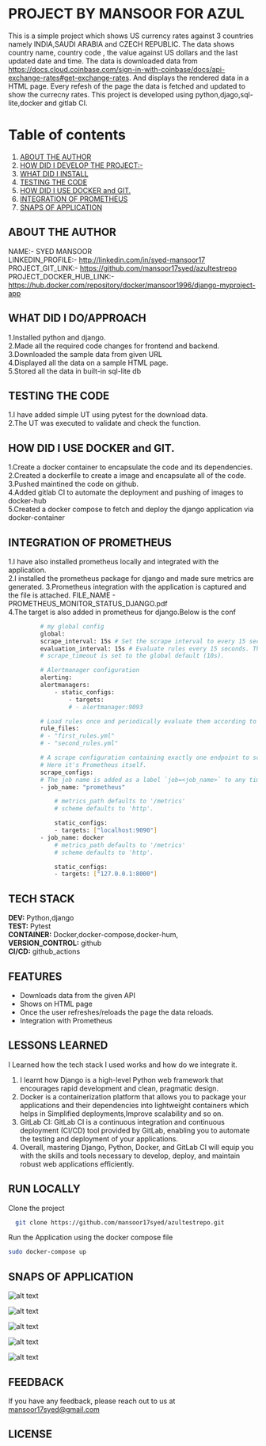 
# PROJECT BY MANSOOR FOR AZUL  
This is a simple project which shows US currency rates against 3 countries namely INDIA,SAUDI ARABIA and CZECH REPUBLIC.
The data shows country name, country code , the value against US dollars and the last updated date and time. The data is downloaded data from https://docs.cloud.coinbase.com/sign-in-with-coinbase/docs/api-exchange-rates#get-exchange-rates.
And displays the rendered data in a HTML page. Every refesh of the page the data is fetched and updated to show the currecny rates. This project is developed using python,djago,sql-lite,docker and gitlab CI.  



# Table of contents  
1. [ABOUT THE AUTHOR](#introduction)  
2. [HOW DID I DEVELOP THE PROJECT:-](#paragraph1)  
3. [WHAT DID I INSTALL](#paragraph2)  
3. [TESTING THE CODE](#paragraph2)  
3. [HOW DID I USE DOCKER and GIT.](#paragraph2)  
3. [INTEGRATION OF PROMETHEUS](#paragraph2)  
3. [SNAPS OF APPLICATION](#paragraph2)  

## ABOUT THE AUTHOR
NAME:- SYED MANSOOR     
LINKEDIN_PROFILE:- http://linkedin.com/in/syed-mansoor17     
PROJECT_GIT_LINK:- https://github.com/mansoor17syed/azultestrepo 
PROJECT_DOCKER_HUB_LINK:- https://hub.docker.com/repository/docker/mansoor1996/django-myproject-app

## WHAT DID I DO/APPROACH
1.Installed python and django.               
2.Made all the required code changes for frontend and backend.          
3.Downloaded the sample data from given URL         
4.Displayed all the data on a sample HTML page.            
5.Stored all the data in built-in sql-lite db

## TESTING THE CODE
1.I have added simple UT using pytest for the download data.     
2.The UT was executed to validate and check the function.


## HOW DID I USE DOCKER and GIT.
1.Create a docker container to encapsulate the code and its dependencies.           
2.Created a dockerfile to create a image and encapsulate all of the code.           
3.Pushed maintined the code on github.                                                                              
4.Added gitlab CI to automate the deployment and pushing of images to docker-hub       
5.Created a docker compose to fetch and deploy the django application via docker-container

## INTEGRATION OF PROMETHEUS
1.I have also installed prometheus locally and integrated with the application.             
2.I installed the prometheus package for django and made sure metrics are generated. 
3.Prometheus integration with the application is captured and the file is attached. FILE_NAME - PROMETHEUS_MONITOR_STATUS_DJANGO.pdf      
4.The target is also added in prometheus for django.Below is the conf


~~~bash  
         # my global config
         global:
         scrape_interval: 15s # Set the scrape interval to every 15 seconds. Default is every 1 minute.
         evaluation_interval: 15s # Evaluate rules every 15 seconds. The default is every 1 minute.
         # scrape_timeout is set to the global default (10s).

         # Alertmanager configuration
         alerting:
         alertmanagers:
             - static_configs:
                 - targets:
                 # - alertmanager:9093

         # Load rules once and periodically evaluate them according to the global 'evaluation_interval'.
         rule_files:
         # - "first_rules.yml"
         # - "second_rules.yml"

         # A scrape configuration containing exactly one endpoint to scrape:
         # Here it's Prometheus itself.
         scrape_configs:
         # The job name is added as a label `job=<job_name>` to any timeseries scraped from this config.
         - job_name: "prometheus"

             # metrics_path defaults to '/metrics'
             # scheme defaults to 'http'.

             static_configs:
             - targets: ["localhost:9090"]
         - job_name: docker
             # metrics_path defaults to '/metrics'
             # scheme defaults to 'http'.

             static_configs:
             - targets: ["127.0.0.1:8000"]
~~~

## TECH STACK 

**DEV:** Python,django  
**TEST:** Pytest  
**CONTAINER:** Docker,docker-compose,docker-hum,                     
**VERSION_CONTROL:** github              
**CI/CD:** github_actions



## FEATURES

- Downloads data from the given API 
- Shows on HTML page  
- Once the user refreshes/reloads the page the data reloads.
- Integration with Prometheus

## LESSONS LEARNED  

I Learned how the tech stack I used works and how do we integrate it.           
1. I learnt how Django is a high-level Python web framework that encourages rapid development and clean, pragmatic design.  
2. Docker is a containerization platform that allows you to package your applications and their dependencies into lightweight containers which helps in Simplified deployments,Improve scalability and so on.
3. GitLab CI: GitLab CI is a continuous integration and continuous deployment (CI/CD) tool provided by GitLab, enabling you to automate the testing and deployment of your applications.
4. Overall, mastering Django, Python, Docker, and GitLab CI will equip you with the skills and tools necessary to develop, deploy, and maintain robust web applications efficiently.

## RUN LOCALLY

Clone the project  

~~~bash  
  git clone https://github.com/mansoor17syed/azultestrepo.git
~~~


Run the Application using the docker compose file  

~~~bash  
sudo docker-compose up
~~~

## SNAPS OF APPLICATION

![alt text](image-1.png)

![alt text](image-2.png)

![alt text](image-3.png)

![alt text](image-4.png)

![alt text](image-5.png)


## FEEDBACK  

If you have any feedback, please reach out to us at mansoor17syed@gmail.com

## LICENSE


